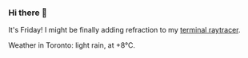 ### Hi there :wave:

It's Friday! I might be finally adding refraction to my [terminal raytracer](https://github.com/bewuethr/bash-raytracer).

Weather in Toronto: light rain, at +8°C.
